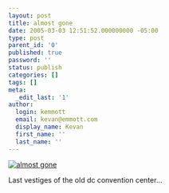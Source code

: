 ```yaml
---
layout: post
title: almost gone
date: 2005-03-03 12:51:52.000000000 -05:00
type: post
parent_id: '0'
published: true
password: ''
status: publish
categories: []
tags: []
meta:
  _edit_last: '1'
author:
  login: kemmott
  email: kevan@emmott.com
  display_name: Kevan
  first_name: ''
  last_name: ''
---
```

<p><a title="almost gone" href="http://www.flickr.com/photos/kevan/5819024/"><img class="flickrEmailImage" src="{{ site.url }}/assets/5819024_7671d88ffc_m.jpg" alt="almost gone" /></a></p>
<p>Last vestiges of the old dc convention center...</p>
